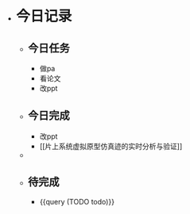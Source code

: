 - # 今日记录
	- ## 今日任务
		- 做pa
		- 看论文
		- 改ppt
	- ##  今日完成
		- 改ppt
		- [[片上系统虚拟原型仿真迹的实时分析与验证]]
	-
	- ## 待完成
		- {{query (TODO todo)}}